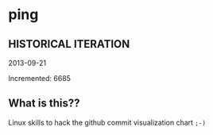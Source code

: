 # ping

## HISTORICAL ITERATION
2013-09-21

Incremented: 6685

## What is this?? 
Linux skills to hack the github commit visualization chart `;-)`
